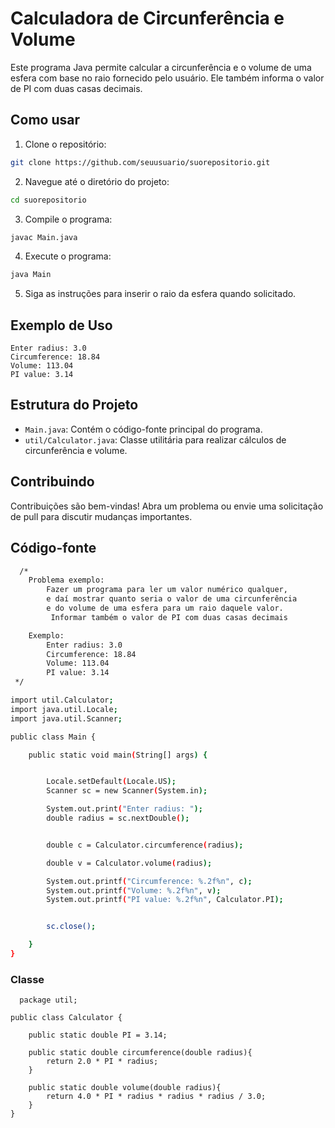 # Calculadora de Circunferência e Volume

Este programa Java permite calcular a circunferência e o volume de uma esfera com base no raio fornecido pelo usuário. Ele também informa o valor de PI com duas casas decimais.

## Como usar

1. Clone o repositório:

```bash
git clone https://github.com/seuusuario/suorepositorio.git
```

2. Navegue até o diretório do projeto:

```bash
cd suorepositorio
```

3. Compile o programa:

```bash
javac Main.java
```

4. Execute o programa:

```bash
java Main
```

5. Siga as instruções para inserir o raio da esfera quando solicitado.

## Exemplo de Uso

```
Enter radius: 3.0
Circumference: 18.84
Volume: 113.04
PI value: 3.14
```

## Estrutura do Projeto

- `Main.java`: Contém o código-fonte principal do programa.
- `util/Calculator.java`: Classe utilitária para realizar cálculos de circunferência e volume.

## Contribuindo

Contribuições são bem-vindas! Abra um problema ou envie uma solicitação de pull para discutir mudanças importantes.

## Código-fonte

``` bash
  /*
    Problema exemplo:
        Fazer um programa para ler um valor numérico qualquer,
        e daí mostrar quanto seria o valor de uma circunferência
        e do volume de uma esfera para um raio daquele valor.
         Informar também o valor de PI com duas casas decimais

    Exemplo:
        Enter radius: 3.0
        Circumference: 18.84
        Volume: 113.04
        PI value: 3.14
 */

import util.Calculator;
import java.util.Locale;
import java.util.Scanner;

public class Main {

    public static void main(String[] args) {


        Locale.setDefault(Locale.US);
        Scanner sc = new Scanner(System.in);

        System.out.print("Enter radius: ");
        double radius = sc.nextDouble();


        double c = Calculator.circumference(radius);

        double v = Calculator.volume(radius);

        System.out.printf("Circumference: %.2f%n", c);
        System.out.printf("Volume: %.2f%n", v);
        System.out.printf("PI value: %.2f%n", Calculator.PI);


        sc.close();

    }
}
```
### Classe
```
  package util;

public class Calculator {

    public static double PI = 3.14;

    public static double circumference(double radius){
        return 2.0 * PI * radius;
    }

    public static double volume(double radius){
        return 4.0 * PI * radius * radius * radius / 3.0;
    }
}
```
